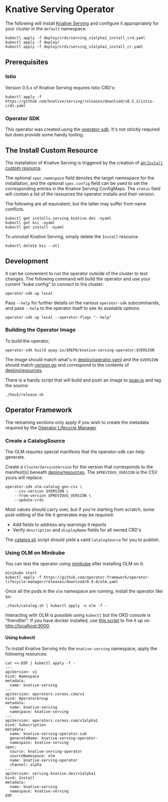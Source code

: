 # Knative Serving Operator

The following will install [Knative
Serving](https://github.com/knative/serving) and configure it
appropriately for your cluster in the `default` namespace:

    kubectl apply -f deploy/crds/serving_v1alpha1_install_crd.yaml
    kubectl apply -f deploy/
    kubectl apply -f deploy/crds/serving_v1alpha1_install_cr.yaml

## Prerequisites

### Istio

Version 0.5.x of Knative Serving requires Istio CRD's:

    kubectl apply -f https://github.com/knative/serving/releases/download/v0.5.2/istio-crds.yaml

### Operator SDK

This operator was created using the
[operator-sdk](https://github.com/operator-framework/operator-sdk/).
It's not strictly required but does provide some handy tooling.

## The Install Custom Resource

The installation of Knative Serving is triggered by the creation of
[an `Install` custom
resource](deploy/crds/serving_v1alpha1_install_cr.yaml).

The optional `spec.namespace` field denotes the target namespace for
the installation, and the optional `spec.config` field can be used to
set the corresponding entries in the Knative Serving ConfigMaps. The
`status` field will contain a list of the resources the operator
installs and their version.

The following are all equivalent, but the latter may suffer from name
conflicts.

    kubectl get installs.serving.knative.dev -oyaml
    kubectl get ksi -oyaml
    kubectl get install -oyaml

To uninstall Knative Serving, simply delete the `Install` resource.

    kubectl delete ksi --all
    
## Development

It can be convenient to run the operator outside of the cluster to
test changes. The following command will build the operator and use
your current "kube config" to connect to the cluster:

    operator-sdk up local

Pass `--help` for further details on the various `operator-sdk`
subcommands, and pass `--help` to the operator itself to see its
available options:

    operator-sdk up local --operator-flags "--help"

### Building the Operator Image

To build the operator,

    operator-sdk build quay.io/$REPO/knative-serving-operator:$VERSION

The image should match what's in
[deploy/operator.yaml](deploy/operator.yaml) and the `$VERSION` should
match [version.go](version/version.go) and correspond to the contents
of [deploy/resources](deploy/resources/).

There is a handy script that will build and push an image to
[quay.io](https://quay.io/repository/openshift-knative/knative-serving-operator)
and tag the source:

    ./hack/release.sh

## Operator Framework

The remaining sections only apply if you wish to create the metadata
required by the [Operator Lifecycle
Manager](https://github.com/operator-framework/operator-lifecycle-manager)

### Create a CatalogSource

The OLM requires special manifests that the operator-sdk can help
generate.

Create a `ClusterServiceVersion` for the version that corresponds to
the manifest[s] beneath [deploy/resources](deploy/resources/). The
`$PREVIOUS_VERSION` is the CSV yours will replace.

    operator-sdk olm-catalog gen-csv \
        --csv-version $VERSION \
        --from-version $PREVIOUS_VERSION \
        --update-crds

Most values should carry over, but if you're starting from scratch,
some post-editing of the file it generates may be required:

* Add fields to address any warnings it reports
* Verify `description` and `displayName` fields for all owned CRD's

The [catalog.sh](hack/catalog.sh) script should yield a valid
`CatalogSource` for you to publish.

### Using OLM on Minikube

You can test the operator using
[minikube](https://kubernetes.io/docs/setup/minikube/) after
installing OLM on it:

    minikube start
    kubectl apply -f https://github.com/operator-framework/operator-lifecycle-manager/releases/download/0.9.0/olm.yaml

Once all the pods in the `olm` namespace are running, install the
operator like so:
    
    ./hack/catalog.sh | kubectl apply -n olm -f -

Interacting with OLM is possible using `kubectl` but the OKD console
is "friendlier". If you have docker installed, use [this
script](https://github.com/operator-framework/operator-lifecycle-manager/blob/master/scripts/run_console_local.sh)
to fire it up on <http://localhost:9000>.

#### Using kubectl

To install Knative Serving into the `knative-serving` namespace, apply
the following resources:

```
cat <<-EOF | kubectl apply -f -
---
apiVersion: v1
kind: Namespace
metadata:
  name: knative-serving
---
apiVersion: operators.coreos.com/v1
kind: OperatorGroup
metadata:
  name: knative-serving
  namespace: knative-serving
---
apiVersion: operators.coreos.com/v1alpha1
kind: Subscription
metadata:
  name: knative-serving-operator-sub
  generateName: knative-serving-operator-
  namespace: knative-serving
spec:
  source: knative-serving-operator
  sourceNamespace: olm
  name: knative-serving-operator
  channel: alpha
---
apiVersion: serving.knative.dev/v1alpha1
kind: Install
metadata:
  name: knative-serving
  namespace: knative-serving
EOF
```

